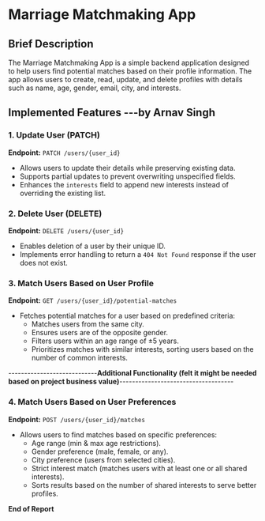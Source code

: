 # Marriage Matchmaking App

## Brief Description
The Marriage Matchmaking App is a simple backend application designed to help users find potential matches based on their profile information. The app allows users to create, read, update, and delete profiles with details such as name, age, gender, email, city, and interests.

## **Implemented Features ---by Arnav Singh**

### **1. Update User (PATCH)**
**Endpoint:** `PATCH /users/{user_id}`
- Allows users to update their details while preserving existing data.
- Supports partial updates to prevent overwriting unspecified fields.
- Enhances the `interests` field to append new interests instead of overriding the existing list.

### **2. Delete User (DELETE)**
**Endpoint:** `DELETE /users/{user_id}`
- Enables deletion of a user by their unique ID.
- Implements error handling to return a `404 Not Found` response if the user does not exist.

### **3. Match Users Based on User Profile**
**Endpoint:** `GET /users/{user_id}/potential-matches`
- Fetches potential matches for a user based on predefined criteria:
  - Matches users from the same city.
  - Ensures users are of the opposite gender.
  - Filters users within an age range of ±5 years.
  - Prioritizes matches with similar interests, sorting users based on the number of common interests.

----------------------------**Additional Functionality (felt it might be needed based on project business value)**------------------------------------
### **4. Match Users Based on User Preferences**
**Endpoint:** `POST /users/{user_id}/matches`
- Allows users to find matches based on specific preferences:
  - Age range (min & max age restrictions).
  - Gender preference (male, female, or any).
  - City preference (users from selected cities).
  - Strict interest match (matches users with at least one or all shared interests).
  - Sorts results based on the number of shared interests to serve better profiles.  

**End of Report**

